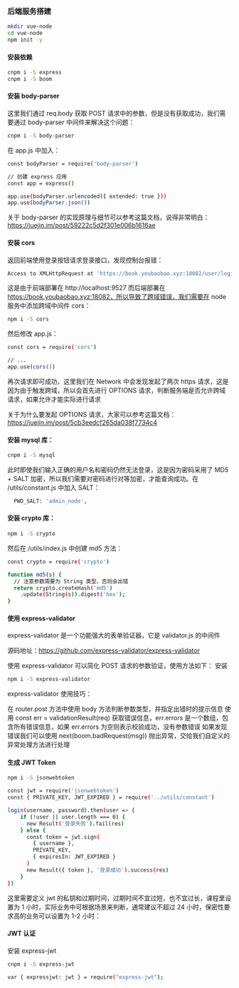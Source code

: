 ### 后端服务搭建

```bash
mkdir vue-node
cd vue-node
npm init -y
```

#### 安装依赖

```bash
cnpm i -S express
cnpm i -S boom
```

#### 安装 body-parser

这里我们通过 req.body 获取 POST 请求中的参数，但是没有获取成功，我们需要通过 body-parser 中间件来解决这个问题：

```bash
cnpm i -S body-parser
```

在 app.js 中加入：

```bash
const bodyParser = require('body-parser')

// 创建 express 应用
const app = express()

app.use(bodyParser.urlencoded({ extended: true }))
app.use(bodyParser.json())
```

关于 body-parser 的实现原理与细节可以参考这篇文档，说得非常明白：https://juejin.im/post/59222c5d2f301e006b1616ae

#### 安装 cors

返回前端使用登录按钮请求登录接口，发现控制台报错：

```bash
Access to XMLHttpRequest at 'https://book.youbaobao.xyz:18082/user/login' from origin 'http://localhost:9527' has been blocked by CORS policy: Response to preflight request doesn't pass access control check: No 'Access-Control-Allow-Origin' header is present on the requested resource.
```

这是由于前端部署在 http://localhost:9527 而后端部署在 https://book.youbaobao.xyz:18082，所以导致了跨域错误，我们需要在 node 服务中添加跨域中间件 cors：

```bash
npm i -S cors
```

然后修改 app.js：

```bash
const cors = require('cors')

// ...
app.use(cors())
```

再次请求即可成功，这里我们在 Network 中会发现发起了两次 https 请求，这是因为由于触发跨域，所以会首先进行 OPTIONS 请求，判断服务端是否允许跨域请求，如果允许才能实际进行请求

关于为什么要发起 OPTIONS 请求，大家可以参考这篇文档：https://juejin.im/post/5cb3eedcf265da038f7734c4

#### 安装 mysql 库：

```bash
cnpm i -S mysql
```

此时即使我们输入正确的用户名和密码仍然无法登录，这是因为密码采用了 MD5 + SALT 加密，所以我们需要对密码进行对等加密，才能查询成功。在 /utils/constant.js 中加入 SALT：

```bash
  PWD_SALT: 'admin_node',
```

#### 安装 crypto 库：

```bash
npm i -S crypto
```

然后在 /utils/index.js 中创建 md5 方法：

```bash
const crypto = require('crypto')

function md5(s) {
  // 注意参数需要为 String 类型，否则会出错
  return crypto.createHash('md5')
    .update(String(s)).digest('hex');
}
```

#### 使用 express-validator

express-validator 是一个功能强大的表单验证器，它是 validator.js 的中间件

源码地址：https://github.com/express-validator/express-validator

使用 express-validator 可以简化 POST 请求的参数验证，使用方法如下：
安装

```bash
npm i -S express-validator
```

express-validator 使用技巧：

在 router.post 方法中使用 body 方法判断参数类型，并指定出错时的提示信息
使用 const err = validationResult(req) 获取错误信息，err.errors 是一个数组，包含所有错误信息，如果 err.errors 为空则表示校验成功，没有参数错误
如果发现错误我们可以使用 next(boom.badRequest(msg)) 抛出异常，交给我们自定义的异常处理方法进行处理

#### 生成 JWT Token

```bash
npm i -S jsonwebtoken
```

```bash
const jwt = require('jsonwebtoken')
const { PRIVATE_KEY, JWT_EXPIRED } = require('../utils/constant')

login(username, password).then(user => {
    if (!user || user.length === 0) {
      new Result('登录失败').fail(res)
    } else {
      const token = jwt.sign(
        { username },
        PRIVATE_KEY,
        { expiresIn: JWT_EXPIRED }
      )
      new Result({ token }, '登录成功').success(res)
    }
})
```

这里需要定义 jwt 的私钥和过期时间，过期时间不宜过短，也不宜过长，课程里设置为 1 小时，实际业务中可根据场景来判断，通常建议不超过 24 小时，保密性要求高的业务可以设置为 1-2 小时：

#### JWT 认证

安装 express-jwt

```bash
cnpm i -S express-jwt

var { expressjwt: jwt } = require("express-jwt");

```


